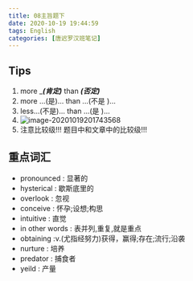 ```yaml
---
title: 08主旨题下
date: 2020-10-19 19:44:59
tags: English
categories: [唐迟罗汉班笔记]
---
```


## Tips

1. more ____(肯定)___  than  ___(否定)___  
2. more  ...(是)...  than  ...(不是 )... <!-- more -->
3. less...(不是)...  than  ...(是 )...
4. ![image-20201019201743568](http://pic.kiass.top//notesimage-20201019201743568.png)
5. 注意比较级!!! 题目中和文章中的比较级!!!

## 重点词汇

- pronounced : 显著的
- hysterical : 歇斯底里的
- overlook : 忽视
- conceive : 怀孕;设想;构思
- intuitive : 直觉
- in other words : 表并列,重复,就是重点
- obtaining :v.(尤指经努力)获得，赢得;存在;流行;沿袭
- nurture : 培养
- predator : 捕食者
- yeild : 产量